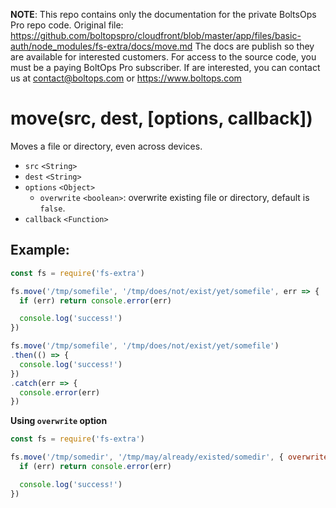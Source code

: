 <!-- note marker start -->
**NOTE**: This repo contains only the documentation for the private BoltsOps Pro repo code.
Original file: https://github.com/boltopspro/cloudfront/blob/master/app/files/basic-auth/node_modules/fs-extra/docs/move.md
The docs are publish so they are available for interested customers.
For access to the source code, you must be a paying BoltOps Pro subscriber.
If are interested, you can contact us at contact@boltops.com or https://www.boltops.com

<!-- note marker end -->

# move(src, dest, [options, callback])

Moves a file or directory, even across devices.

- `src` `<String>`
- `dest` `<String>`
- `options` `<Object>`
  - `overwrite` `<boolean>`: overwrite existing file or directory, default is `false`.
- `callback` `<Function>`

## Example:

```js
const fs = require('fs-extra')

fs.move('/tmp/somefile', '/tmp/does/not/exist/yet/somefile', err => {
  if (err) return console.error(err)

  console.log('success!')
})

fs.move('/tmp/somefile', '/tmp/does/not/exist/yet/somefile')
.then(() => {
  console.log('success!')
})
.catch(err => {
  console.error(err)
})
```

**Using `overwrite` option**

```js
const fs = require('fs-extra')

fs.move('/tmp/somedir', '/tmp/may/already/existed/somedir', { overwrite: true }, err => {
  if (err) return console.error(err)

  console.log('success!')
})
```
